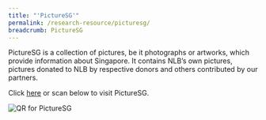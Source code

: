 ```yaml
---
title: "'PictureSG'"
permalink: /research-resource/picturesg/
breadcrumb: PictureSG
---
```




PictureSG is a collection of pictures, be it photographs or artworks, which provide information about Singapore. It contains NLB’s own pictures, pictures donated to NLB by respective donors and others contributed by our partners.

Click [here](http://eresources.nlb.gov.sg/pictures/) or scan below to visit PictureSG.

![QR for PictureSG](/images/qr-picturesg.png)